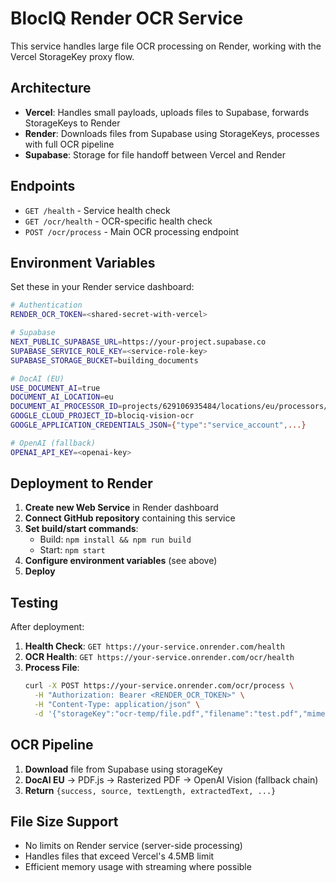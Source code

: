 # BlocIQ Render OCR Service

This service handles large file OCR processing on Render, working with the Vercel StorageKey proxy flow.

## Architecture

- **Vercel**: Handles small payloads, uploads files to Supabase, forwards StorageKeys to Render
- **Render**: Downloads files from Supabase using StorageKeys, processes with full OCR pipeline
- **Supabase**: Storage for file handoff between Vercel and Render

## Endpoints

- `GET /health` - Service health check
- `GET /ocr/health` - OCR-specific health check  
- `POST /ocr/process` - Main OCR processing endpoint

## Environment Variables

Set these in your Render service dashboard:

```bash
# Authentication
RENDER_OCR_TOKEN=<shared-secret-with-vercel>

# Supabase
NEXT_PUBLIC_SUPABASE_URL=https://your-project.supabase.co
SUPABASE_SERVICE_ROLE_KEY=<service-role-key>
SUPABASE_STORAGE_BUCKET=building_documents

# DocAI (EU)
USE_DOCUMENT_AI=true
DOCUMENT_AI_LOCATION=eu
DOCUMENT_AI_PROCESSOR_ID=projects/629106935484/locations/eu/processors/d6338e1bbdcd9ddb
GOOGLE_CLOUD_PROJECT_ID=blociq-vision-ocr
GOOGLE_APPLICATION_CREDENTIALS_JSON={"type":"service_account",...}

# OpenAI (fallback)
OPENAI_API_KEY=<openai-key>
```

## Deployment to Render

1. **Create new Web Service** in Render dashboard
2. **Connect GitHub repository** containing this service
3. **Set build/start commands**:
   - Build: `npm install && npm run build`
   - Start: `npm start`
4. **Configure environment variables** (see above)
5. **Deploy**

## Testing

After deployment:

1. **Health Check**: `GET https://your-service.onrender.com/health`
2. **OCR Health**: `GET https://your-service.onrender.com/ocr/health`
3. **Process File**:
   ```bash
   curl -X POST https://your-service.onrender.com/ocr/process \
     -H "Authorization: Bearer <RENDER_OCR_TOKEN>" \
     -H "Content-Type: application/json" \
     -d '{"storageKey":"ocr-temp/file.pdf","filename":"test.pdf","mime":"application/pdf"}'
   ```

## OCR Pipeline

1. **Download** file from Supabase using storageKey
2. **DocAI EU** → PDF.js → Rasterized PDF → OpenAI Vision (fallback chain)
3. **Return** `{success, source, textLength, extractedText, ...}`

## File Size Support

- No limits on Render service (server-side processing)
- Handles files that exceed Vercel's 4.5MB limit
- Efficient memory usage with streaming where possible